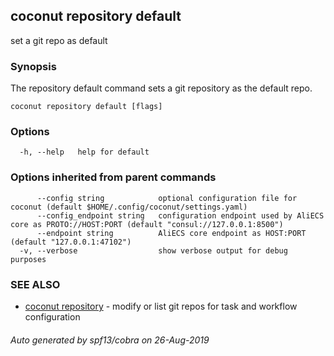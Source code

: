 ## coconut repository default

set a git repo as default

### Synopsis

The repository default command sets a git repository
as the default repo.

```
coconut repository default [flags]
```

### Options

```
  -h, --help   help for default
```

### Options inherited from parent commands

```
      --config string            optional configuration file for coconut (default $HOME/.config/coconut/settings.yaml)
      --config_endpoint string   configuration endpoint used by AliECS core as PROTO://HOST:PORT (default "consul://127.0.0.1:8500")
      --endpoint string          AliECS core endpoint as HOST:PORT (default "127.0.0.1:47102")
  -v, --verbose                  show verbose output for debug purposes
```

### SEE ALSO

* [coconut repository](coconut_repository.md)	 - modify or list git repos for task and workflow configuration

###### Auto generated by spf13/cobra on 26-Aug-2019
